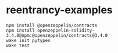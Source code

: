 # reentrancy-examples


```
npm install @openzeppelin/contracts
npm install openzeppelin-solidity-3.4.0@npm:@openzeppelin/contracts@3.4.0
wake init pytypes
wake test
```